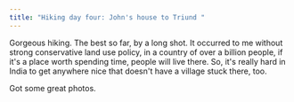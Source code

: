 ```yaml
---
title: "Hiking day four: John's house to Triund "
---
```


Gorgeous hiking. The best so far, by a long shot. It occurred to me without strong conservative land use policy, in a country of over a billion people, if it's a place worth spending time, people will live there. So, it's really hard in India to get anywhere nice that doesn't have a village stuck there, too.

Got some great photos.
